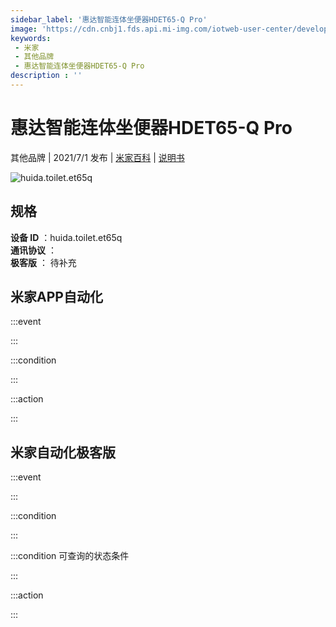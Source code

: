 ```yaml
---
sidebar_label: '惠达智能连体坐便器HDET65-Q Pro'
image: 'https://cdn.cnbj1.fds.api.mi-img.com/iotweb-user-center/developer_1679070337003NH59zhUe.png?GalaxyAccessKeyId=AKVGLQWBOVIRQ3XLEW&Expires=9223372036854775807&Signature=+eF1IQCCHrc7/HBY7OKNFElIjS4='
keywords: 
 - 米家
 - 其他品牌
 - 惠达智能连体坐便器HDET65-Q Pro
description : ''
---
```

# 惠达智能连体坐便器HDET65-Q Pro

其他品牌 | 2021/7/1 发布 | [米家百科](https://home.mi.com/webapp/content/baike/product/index.html?model=huida.toilet.et65q) | [说明书](https://home.mi.com/views/introduction.html?model=huida.toilet.et65q&region=cn)

![huida.toilet.et65q](https://cdn.cnbj1.fds.api.mi-img.com/iotweb-user-center/developer_1679070337003NH59zhUe.png?GalaxyAccessKeyId=AKVGLQWBOVIRQ3XLEW&Expires=9223372036854775807&Signature=+eF1IQCCHrc7/HBY7OKNFElIjS4=)

## 规格  
> 
**设备 ID** ：huida.toilet.et65q  
**通讯协议** ：  
**极客版**  ： 待补充 


## 米家APP自动化  

:::event  

:::

:::condition  

:::

:::action   

:::

## 米家自动化极客版  

:::event  

:::

:::condition  

:::

:::condition 可查询的状态条件  

:::

:::action  

:::

        
